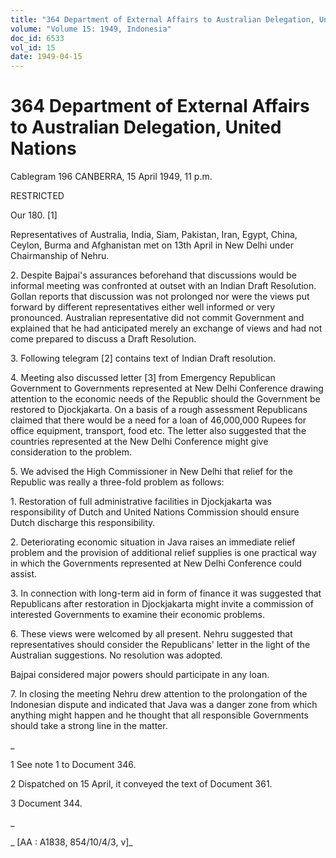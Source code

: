 ```yaml
---
title: "364 Department of External Affairs to Australian Delegation, United Nations"
volume: "Volume 15: 1949, Indonesia"
doc_id: 6533
vol_id: 15
date: 1949-04-15
---
```


# 364 Department of External Affairs to Australian Delegation, United Nations

Cablegram 196 CANBERRA, 15 April 1949, 11 p.m.

RESTRICTED

Our 180. [1]

Representatives of Australia, India, Siam, Pakistan, Iran, Egypt, China, Ceylon, Burma and Afghanistan met on 13th April in New Delhi under Chairmanship of Nehru.

2\. Despite Bajpai's assurances beforehand that discussions would be informal meeting was confronted at outset with an Indian Draft Resolution. Gollan reports that discussion was not prolonged nor were the views put forward by different representatives either well informed or very pronounced. Australian representative did not commit Government and explained that he had anticipated merely an exchange of views and had not come prepared to discuss a Draft Resolution.

3\. Following telegram [2] contains text of Indian Draft resolution.

4\. Meeting also discussed letter [3] from Emergency Republican Government to Governments represented at New Delhi Conference drawing attention to the economic needs of the Republic should the Government be restored to Djockjakarta. On a basis of a rough assessment Republicans claimed that there would be a need for a loan of 46,000,000 Rupees for office equipment, transport, food etc. The letter also suggested that the countries represented at the New Delhi Conference might give consideration to the problem.

5\. We advised the High Commissioner in New Delhi that relief for the Republic was really a three-fold problem as follows:

1\. Restoration of full administrative facilities in Djockjakarta was responsibility of Dutch and United Nations Commission should ensure Dutch discharge this responsibility.

2\. Deteriorating economic situation in Java raises an immediate relief problem and the provision of additional relief supplies is one practical way in which the Governments represented at New Delhi Conference could assist.

3\. In connection with long-term aid in form of finance it was suggested that Republicans after restoration in Djockjakarta might invite a commission of interested Governments to examine their economic problems.

6\. These views were welcomed by all present. Nehru suggested that representatives should consider the Republicans' letter in the light of the Australian suggestions. No resolution was adopted.

Bajpai considered major powers should participate in any loan.

7\. In closing the meeting Nehru drew attention to the prolongation of the Indonesian dispute and indicated that Java was a danger zone from which anything might happen and he thought that all responsible Governments should take a strong line in the matter.

_

1 See note 1 to Document 346.

2 Dispatched on 15 April, it conveyed the text of Document 361.

3 Document 344.

_

_ [AA : A1838, 854/10/4/3, v]_
